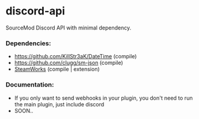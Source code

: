 # discord-api
SourceMod Discord API with minimal dependency.

### Dependencies:
* https://github.com/KillStr3aK/DateTime (compile)
* https://github.com/clugg/sm-json (compile)
* [SteamWorks](http://users.alliedmods.net/~kyles/builds/SteamWorks/) (compile | extension)

### Documentation:
- If you only want to send webhooks in your plugin, you don't need to run the main plugin, just include discord
- SOON..
